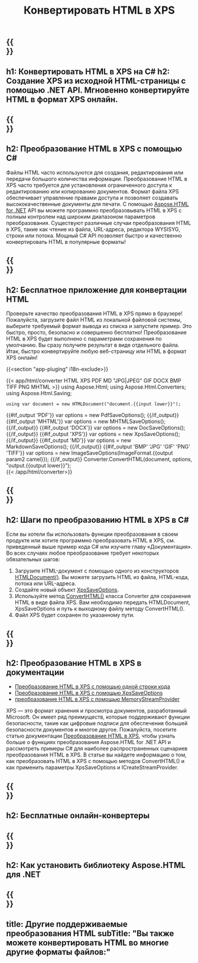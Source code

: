 ﻿---
translation: true
template: /templates/_template-conversion-child.md
title: Конвертировать HTML в XPS
description: Преобразование HTML в XPS на C#. Легко используйте API любом приложении .NET. Попробуйте онлайн-конвертер HTML в XPS бесплатно!
url: /net/conversion/html-to-xps/
family: html
platformtag: net
feature: conversion
informat: HTML
outformat: XPS
otherformats: PDF DOCX GIF JPEG PNG TIFF BMP XHTML MHTML MD
---

{{<section banner>}}
---
h1: Конвертировать HTML в XPS на C#
h2: Создание XPS из исходной HTML-страницы с помощью .NET API. Мгновенно конвертируйте HTML в формат XPS онлайн.
---

{{<section overview>}}
---
h2: Преобразование HTML в XPS с помощью C#
---

Файлы HTML часто используются для создания, редактирования или передачи большого количества информации. Преобразование HTML в XPS часто требуется для установления ограниченного доступа к редактированию или копированию документов. Формат файла XPS обеспечивает управление правами доступа и позволяет создавать высококачественные документы для печати. С помощью [Aspose.HTML for .NET](https://products.aspose.com/html/net/) API вы можете программно преобразовывать HTML в XPS с полным контролем над широким диапазоном параметров преобразования. Существуют различные случаи преобразования HTML в XPS, такие как чтение из файла, URL-адреса, редактора WYSISYG, строки или потока. Мощный C# API позволяет быстро и качественно конвертировать HTML в популярные форматы!

{{<section demos>}}
---
h2: Бесплатное приложение для конвертации HTML
---

Проверьте качество преобразования HTML в XPS прямо в браузере! Пожалуйста, загрузите файл HTML из локальной файловой системы, выберите требуемый формат вывода из списка и запустите пример. Это быстро, просто, безопасно и совершенно бесплатно! Преобразование HTML в XPS будет выполнено с параметрами сохранения по умолчанию. Вы сразу получите результат в виде отдельного файла. Итак, быстро конвертируйте любую веб-страницу или HTML в формат XPS онлайн!

{{<section "app-pluging" i18n-exclude>}}

{{< app/html/converter HTML  XPS PDF MD "JPG|JPEG" GIF DOCX BMP TIFF PNG MHTML >}}
using Aspose.Html;
using Aspose.Html.Converters;
using Aspose.Html.Saving;

    using var document = new HTMLDocument("document.{{input lower}}");
{{#if_output 'PDF'}}
    var options = new PdfSaveOptions();
{{/if_output}}
{{#if_output 'MHTML'}}
    var options = new MHTMLSaveOptions();
{{/if_output}}
{{#if_output 'DOCX'}}
    var options = new DocSaveOptions();
{{/if_output}}
{{#if_output 'XPS'}}
    var options = new XpsSaveOptions();
{{/if_output}}
{{#if_output 'MD'}}
    var options = new MarkdownSaveOptions();
{{/if_output}}
{{#if_output 'BMP' 'JPG' 'GIF' 'PNG' 'TIFF'}}
    var options = new ImageSaveOptions(ImageFormat.{{output param2 camel}});
{{/if_output}}
    Converter.ConvertHTML(document, options, "output.{{output lower}}");   
{{< /app/html/converter>}} 


{{<section steps>}}
---
h2: Шаги по преобразованию HTML в XPS в C#
---

Если вы хотели бы использовать функции преобразования в своем продукте или хотите программно преобразовать HTML в XPS, см. приведенный выше пример кода C# или изучите главу «Документация». Во всех случаях любое преобразование требует некоторых обязательных шагов:

1. Загрузите HTML-документ с помощью одного из конструкторов [HTMLDocument()](https://reference.aspose.com/html/net/aspose.html/htmldocument). Вы можете загрузить HTML из файла, HTML-кода, потока или URL-адреса.
1. Создайте новый объект [XpsSaveOptions](https://reference.aspose.com/html/net/aspose.html.saving/xpssaveoptions).
1. Используйте метод [ConvertHTML()](https://reference.aspose.com/html/net/aspose.html.converters/converter/converthtml/) класса Converter для сохранения HTML в виде файла XPS. Вам необходимо передать HTMLDocument, XpsSaveOptions и путь к выходному файлу методу ConvertHTML().
1. Файл XPS будет сохранен по указанному пути.

{{<section documentation>}}
---
h2: Преобразование HTML в XPS в документации
---

  - <a href="https://docs.aspose.com/html/net/converting-between-formats/html-to-xps/#html-to-xps-by-a-single-of-code " target="_blank">Преобразование HTML в XPS с помощью одной строки кода</a>
  - <a href="https://docs.aspose.com/html/net/converting-between-formats/html-to-xps/#convert-html-to-xps-in-c-using-xpssaveoptions" target="_blank">Преобразование HTML в XPS с помощью XpsSaveOptions</a>
  - <a href="https://docs.aspose.com/html/net/converting-between-formats/html-to-xps/#output-stream-providers" target="_blank">преобразование HTML в XPS с помощью MemoryStreamProvider</a>

XPS — это формат хранения и просмотра документов, разработанный Microsoft. Он имеет ряд преимуществ, которые поддерживают функции безопасности, такие как цифровые подписи для обеспечения большей безопасности документов и многое другое. Пожалуйста, посетите статью документации [Преобразование HTML в XPS](https://docs.aspose.com/html/net/converting-between-formats/html-to-xps/), чтобы узнать больше о функциях преобразования Aspose.HTML for .NET API и рассмотреть примеры C# для наиболее распространенных сценариев преобразования HTML в XPS. В статье вы найдете информацию о том, как преобразовать HTML в XPS с помощью методов ConvertHTML() и как применить параметры XpsSaveOptions и ICreateStreamProvider.

{{<section online-converters>}}
---
h2: Бесплатные онлайн-конвертеры
---

{{<section get-started>}}
---
h2: Как установить библиотеку Aspose.HTML для .NET
---

{{<section other-conversions>}}
---
title: Другие поддерживаемые преобразования HTML
subTitle: "Вы также можете конвертировать HTML во многие другие форматы файлов:"
---